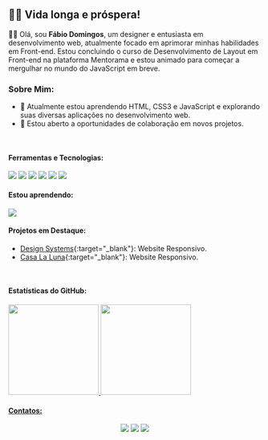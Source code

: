## 🖖🏽 Vida longa e próspera!

👋🏽 Olá, sou <b>Fábio Domingos</b>, um designer e entusiasta em desenvolvimento web, atualmente focado em aprimorar minhas habilidades em Front-end. Estou concluindo o curso de Desenvolvimento de Layout em Front-end na plataforma Mentorama e estou animado para começar a mergulhar no mundo do JavaScript em breve.

### Sobre Mim:

- 🌱 Atualmente estou aprendendo HTML, CSS3 e JavaScript e explorando suas diversas aplicações no desenvolvimento web.
- 💼 Estou aberto a oportunidades de colaboração em novos projetos.

<br/>

#### Ferramentas e Tecnologias:

<img src="https://img.shields.io/badge/HTML5-E34F26?style=for-the-badge&logo=html5&logoColor=white"/>
<img src="https://img.shields.io/badge/CSS3-1572B6?style=for-the-badge&logo=css3&logoColor=white"/>
<img src="https://img.shields.io/badge/GitHub-100000?style=for-the-badge&logo=github&logoColor=white"/>
<img src="https://img.shields.io/badge/GIT-E44C30?style=for-the-badge&logo=git&logoColor=white"/>
<img src="https://img.shields.io/badge/VSCode-0078D4?style=for-the-badge&logo=visual%20studio%20code&logoColor=white"/>
<img src="https://img.shields.io/badge/Figma-F24E1E?style=for-the-badge&logo=figma&logoColor=white"/>

#### Estou aprendendo:

<img src="https://img.shields.io/badge/JavaScript-323330?style=for-the-badge&logo=javascript&logoColor=F7DF1E"/>

<br/>

#### Projetos em Destaque:

- [Design Systems](https://github.com/domfabio/Projeto-Final-Website-Responsivo-Design-Systems){:target="_blank"}: Website Responsivo.
- [Casa La Luna](https://github.com/domfabio/Website-Responsivo-Casa-La-Luna){:target="_blank"}: Website Responsivo.

<br/>

#### Estatísticas do GitHub:
<div>
  <a href="https://github.com/domfabio">
  <img height="180em" src="https://github-readme-stats.vercel.app/api/top-langs/?username=domfabio&layout=compact&langs_count=7&theme=tokyonight"/>
  <img height="180em" src="https://github-readme-stats.vercel.app/api?username=domfabio&show_icons=true&theme=tokyonight&include_all_commits=true&count_private=true"/>
</div>

#### Contatos:
<div align="center"> 
  <a href="https://www.linkedin.com/in/fabio-domingos/" target="_blank"><img src="https://img.shields.io/badge/-LinkedIn-%230077B5?style=for-the-badge&logo=linkedin&logoColor=white" target="_blank"></a>
  <a href = "mailto:domfabio25@gmail.com"><img src="https://img.shields.io/badge/Gmail-D14836?style=for-the-badge&logo=gmail&logoColor=white
  " target="_blank"></a>
<a href = "https://wa.me/5521996707390"><img src="https://img.shields.io/badge/WhatsApp-25D366?style=for-the-badge&logo=whatsapp&logoColor=white" target="_blank"></a>
</div>
